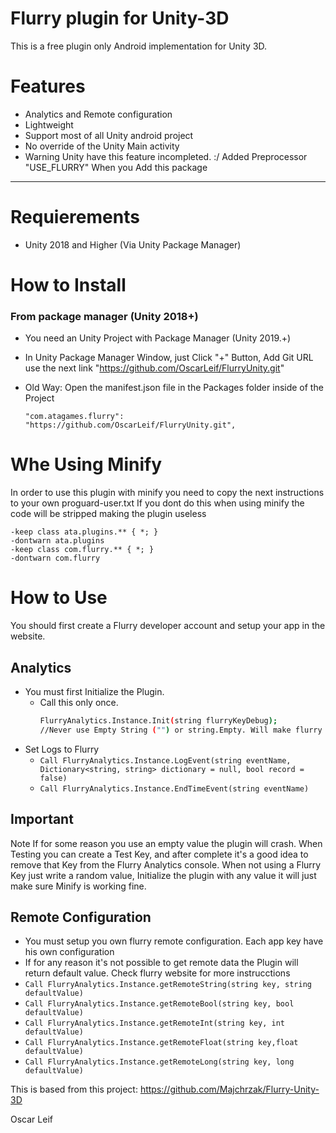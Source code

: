 # Flurry plugin for Unity-3D

This is a free plugin only Android implementation for Unity 3D.

# Features
- Analytics and Remote configuration
- Lightweight 
- Support most of all Unity android project
- No override of the Unity Main activity
- Warning Unity have this feature incompleted.  :/ Added Preprocessor "USE_FLURRY" When you Add this package

----
# Requierements
- Unity 2018 and Higher (Via Unity Package Manager)

# How to Install
### From package manager (Unity 2018+)

- You need an Unity Project with Package Manager (Unity 2019.+)
- In Unity Package Manager Window, just Click "+" Button, Add Git URL use the next link "https://github.com/OscarLeif/FlurryUnity.git"

- Old Way: Open the manifest.json file in the Packages folder inside of the Project
  ```
  "com.atagames.flurry": "https://github.com/OscarLeif/FlurryUnity.git",
  ```


# Whe Using Minify

In order to use this plugin with minify you need to copy the next instructions to your own proguard-user.txt
If you dont do this when using minify the code will be stripped making the plugin useless
```
-keep class ata.plugins.** { *; }
-dontwarn ata.plugins
-keep class com.flurry.** { *; }
-dontwarn com.flurry
```

# How to Use 

You should first create a Flurry developer account and setup your app in the website.

## Analytics

- You must first Initialize the Plugin.
  - Call this only once.
    ```sh
    FlurryAnalytics.Instance.Init(string flurryKeyDebug);
    //Never use Empty String ("") or string.Empty. Will make flurry fail.
    ```
- Set Logs to Flurry
  - ```Call FlurryAnalytics.Instance.LogEvent(string eventName, Dictionary<string, string> dictionary = null, bool record = false) ```
  - ```Call FlurryAnalytics.Instance.EndTimeEvent(string eventName)```

## Important

Note If for some reason you use an empty value the plugin will crash.
When Testing you can create a Test Key, and after complete it's a good idea to remove that Key from the Flurry Analytics console.
When not using a Flurry Key just write a random value, Initialize the plugin with any value it will just make sure Minify is working fine.
 
## Remote Configuration
- You must setup you own flurry remote configuration. Each app key have his own configuration
- If for any reason it's not possible to get remote data the Plugin will return default value. Check flurry website for more instrucctions
- ```Call FlurryAnalytics.Instance.getRemoteString(string key, string defaultValue)```
- ```Call FlurryAnalytics.Instance.getRemoteBool(string key, bool defaultValue)```
- ```Call FlurryAnalytics.Instance.getRemoteInt(string key, int defaultValue)```
- ```Call FlurryAnalytics.Instance.getRemoteFloat(string key,float defaultValue)```
- ```Call FlurryAnalytics.Instance.getRemoteLong(string key, long defaultValue)```


This is based from this project:
https://github.com/Majchrzak/Flurry-Unity-3D

Oscar Leif
